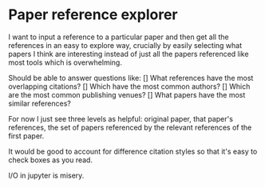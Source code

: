 # Paper reference explorer

I want to input a reference to a particular paper and then get all the references in an easy to explore way, crucially by easily selecting what papers I think are interesting instead of just all the papers referenced like most tools which is overwhelming.

Should be able to answer questions like:
[] What references have the most overlapping citations?
[] Which have the most common authors?
[] Which are the most common publishing venues?
[] What papers have the most similar references?

For now I just see three levels as helpful: original paper, that paper's references, the set of papers referenced by the relevant references of the first paper.

It would be good to account for difference citation styles so that it's easy to check boxes as you read.

I/O in jupyter is misery.

